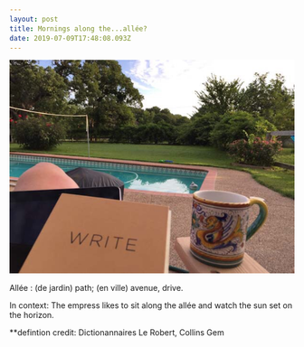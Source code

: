 ```yaml
---
layout: post
title: Mornings along the...allée?
date: 2019-07-09T17:48:08.093Z
---
```

![](/assets/uploads/45a6bc75-ad3e-47a7-bf66-83fc9abf6bd0.jpeg)

Allée : (de jardin) path; (en ville) avenue, drive.

In context: The empress likes to sit along the allée and watch the sun set on the horizon.

\*\*defintion credit: Dictionannaires Le Robert, Collins Gem
